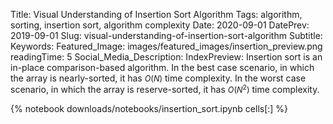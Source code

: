 Title: Visual Understanding of Insertion Sort Algorithm
Tags: algorithm, sorting, insertion sort, algorithm complexity
Date: 2020-09-01
DatePrev: 2019-09-01
Slug: visual-understanding-of-insertion-sort-algorithm
Subtitle:
Keywords: 
Featured_Image: images/featured_images/insertion_preview.png
readingTime: 5
Social_Media_Description: 
IndexPreview: Insertion sort is an in-place comparison-based algorithm. In the best case scenario, in which the array is nearly-sorted, it has <span style="font-size: 90% !important">$O(N)$</span> time complexity. In the worst case scenario, in which the array is reserve-sorted, it has <span style="font-size: 90% !important">$O(N^2)$</span> time complexity.

{% notebook downloads/notebooks/insertion_sort.ipynb cells[:] %}
